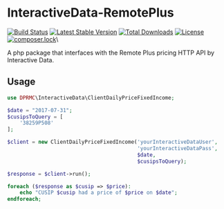 # InteractiveData-RemotePlus

[![Build Status](https://travis-ci.org/DPRMC/InteractiveData-RemotePlus.svg?branch=master)](https://travis-ci.org/DPRMC/InteractiveData-RemotePlus)
[![Latest Stable Version](https://poser.pugx.org/dprmc/interactive-data-remote-plus/v/stable)](https://packagist.org/packages/dprmc/interactive-data-remote-plus)
[![Total Downloads](https://poser.pugx.org/dprmc/interactive-data-remote-plus/downloads)](https://packagist.org/packages/dprmc/interactive-data-remote-plus)
[![License](https://poser.pugx.org/dprmc/interactive-data-remote-plus/license)](https://packagist.org/packages/dprmc/interactive-data-remote-plus)
[![composer.lock](https://poser.pugx.org/dprmc/interactive-data-remote-plus/composerlock)](https://packagist.org/packages/dprmc/interactive-data-remote-plus)\

A php package that interfaces with the Remote Plus pricing HTTP API by Interactive Data.

## Usage
```php
use DPRMC\InteractiveData\ClientDailyPriceFixedIncome;

$date = "2017-07-31";
$cusipsToQuery = [
    '38259P508'
];

$client = new ClientDailyPriceFixedIncome('yourInteractiveDataUser',
                                          'yourInteractiveDataPass',
                                          $date,
                                          $cusipsToQuery);

$response = $client->run();

foreach ($response as $cusip => $price):
    echo "CUSIP $cusip had a price of $price on $date";
endforeach;
```